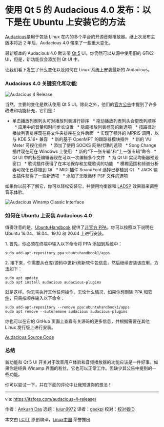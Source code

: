 [#]: collector: (lujun9972)
[#]: translator: (geekpi)
[#]: reviewer: ( )
[#]: publisher: ( )
[#]: url: ( )
[#]: subject: (Audacious 4.0 Released With Qt 5: Here’s How to Install it on Ubuntu)
[#]: via: (https://itsfoss.com/audacious-4-release/)
[#]: author: (Ankush Das https://itsfoss.com/author/ankush/)

使用 Qt 5 的 Audacious 4.0 发布：以下是在 Ubuntu 上安装它的方法
======

[Audacious][1]是用于包括 Linux 在内的多个平台的开源音频播放器。继上次发布主版本将近 2 年后，Audacious 4.0 带来了一些重大变化。

最新版本的 Audacious 4.0 默认带 [Qt 5][2] UI。你仍然可以从源中使用旧的 GTK2 UI，但是，新功能仅会添加到 Qt UI 中。

让我们看下发生了什么变化以及如何在 Linux 系统上安装最新的 Audacious。

### Audacious 4.0 关键变化和功能

![Audacious 4 Release][3]

当然，主要的变化是默认使用 Qt 5 UI。除此之外，他们的[官方公告][4]中提到了许多改进和功能补充，它们是：

  * 单击播放列表列头可对播放列表进行排序
  * 拖动播放列表列头会更改列顺序
  * 应用中的音量和时间步长设置
  * 隐藏播放列表标签的新选项
  * 按路径对播放列表排序现在将文件夹排序在文件后面
  * 实现了额外的 MPRIS 调用，以与 KDE 5.16+ 兼容
  * 新的基于 OpenMPT 的跟踪器模块插件
  * 新的 VU Meter 可视化插件
  * 添加了使用 SOCKS 网络代理的选项
  * Song Change 插件现在可在 Windows 上使用
  * 新的“下一张专辑”和“上一张专辑”命令
  * Qt UI 中的标签编辑器现在可以一次编辑多个文件
  * 为 Qt UI 实现均衡器预设窗口
  * 歌词插件获得了在本地保存和加载歌词的功能
  * 模糊范围和频谱分析器可视化已移植到 Qt
  * MIDI 插件 SoundFont 选择已移植到 Qt
  * JACK 输出插件获得了一些新选项
  * 添加了无限循环 PSF 文件的选项


如果你以前不了解它，你可以轻松安装它，并使用均衡器和 [LADSP][5] 效果器来调整音乐体验。

![Audacious Winamp Classic Interface][6]

### 如何在 Ubuntu 上安装 Audacious 4.0

值得注意的是，[UbuntuHandbook][8] 提供了[非官方 PPA][7]。你可以按照以下说明在 Ubuntu 16.04、18.04、19.10 和 20.04 上进行安装。

1\. 首先，你必须在终端中输入以下命令将 PPA 添加到系统中：

```
sudo add-apt-repository ppa:ubuntuhandbook1/apps
```

2\. 接下来，你需要从仓库/源码中更新/刷新软件包信息，然后继续安装该应用。方法如下：

```
sudo apt update
sudo apt install audacious audacious-plugins
```

就是这样。你无需执行其他任何操作。无论什么情况，如果你想[删除 PPA 和软件][9]，只需按顺序输入以下命令：

```
sudo add-apt-repository --remove ppa:ubuntuhandbook1/apps
sudo apt remove --autoremove audacious audacious-plugins
```

你也可以在它的 GitHub 页面上查看有关源码的更多信息，并根据需要在其他 Linux 发行版上进行安装。

[Audacious Source Code][10]

### 总结

新功能和 Qt 5 UI 开关对于改善用户体验和音频播放器的功能应该是一件好事。如果你是经典 Winamp 界面的粉丝，它也可以正常工作。但缺少其公告中提到的一些功能。

你可以尝试一下，并在下面的评论中让我知道你的想法！

--------------------------------------------------------------------------------

via: https://itsfoss.com/audacious-4-release/

作者：[Ankush Das][a]
选题：[lujun9972][b]
译者：[geekpi](https://github.com/geekpi)
校对：[校对者ID](https://github.com/校对者ID)

本文由 [LCTT](https://github.com/LCTT/TranslateProject) 原创编译，[Linux中国](https://linux.cn/) 荣誉推出

[a]: https://itsfoss.com/author/ankush/
[b]: https://github.com/lujun9972
[1]: https://audacious-media-player.org
[2]: https://doc.qt.io/qt-5/qt5-intro.html
[3]: https://i0.wp.com/itsfoss.com/wp-content/uploads/2020/03/audacious-4-release.jpg?ssl=1
[4]: https://audacious-media-player.org/news/45-audacious-4-0-released
[5]: https://www.ladspa.org/
[6]: https://i2.wp.com/itsfoss.com/wp-content/uploads/2020/03/audacious-winamp.jpg?ssl=1
[7]: https://itsfoss.com/ppa-guide/
[8]: http://ubuntuhandbook.org/index.php/2020/03/audacious-4-0-released-qt5-ui/
[9]: https://itsfoss.com/how-to-remove-or-delete-ppas-quick-tip/
[10]: https://github.com/audacious-media-player/audacious
